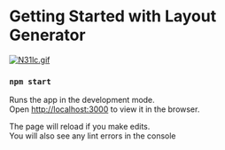 # Getting Started with Layout Generator
[![N31lc.gif](https://i.im.ge/2021/08/17/N31lc.gif)](https://im.ge/i/N31lc)



### `npm start`

Runs the app in the development mode.\
Open [http://localhost:3000](http://localhost:3000) to view it in the browser.

The page will reload if you make edits.\
You will also see any lint errors in the console

